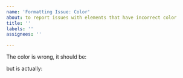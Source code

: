 ```yaml
---
name: 'Formatting Issue: Color'
about: to report issues with elements that have incorrect color
title: ''
labels: ''
assignees: ''

---
```


The color is wrong, it should be:

but is actually:
